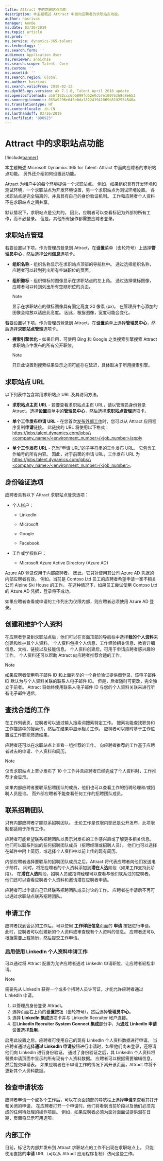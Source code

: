 ```yaml
---
title: Attract 中的求职站点功能
description: 本主题概述 Attract 中面向应聘者的求职站点功能。
author: hasrivas
manager: AnnBe
ms.date: 03/20/2019
ms.topic: article
ms.prod: ''
ms.service: dynamics-365-talent
ms.technology: ''
ms.search.form: ''
audience: Application User
ms.reviewer: anbichse
ms.search.scope: Talent, Core
ms.custom: ''
ms.assetid: ''
ms.search.region: Global
ms.author: hasrivas
ms.search.validFrom: 2019-02-12
ms.dyn365.ops.version: AX 7.1.0, Talent April 2018 update
ms.openlocfilehash: a56f162ccc6b6099fd62e0cb7e10076368d8e653
ms.sourcegitcommit: 063a9296e645e0da182241941869d8102954540a
ms.translationtype: HT
ms.contentlocale: zh-CN
ms.lasthandoff: 03/26/2019
ms.locfileid: "898923"
---
```

# <a name="career-site-functionality-in-attract"></a>Attract 中的求职站点功能

[!include[banner](../includes/banner.md)]

本主题概述 Microsoft Dynamics 365 for Talent: Attract 中面向应聘者的求职站点功能。 另外还介绍如何设置此功能。

Attract 为租户中的每个环境提供一个求职站点。 例如，如果组织具有开发环境和测试环境，一个求职站点为开发环境设置，另一个求职站点为测试环境设置。 各求职站点是完全隔离的，并且具有自己的身份验证机制。 工作和应聘者个人资料不在求职站点之间共享。

默认情况下，求职站点是公共的。 因此，应聘者可以查看标记为外部的所有工作，而不必登录。 但是，其他所有操作都需要应聘者登录。

## <a name="career-site-management"></a>求职站点管理

若要设置以下项，作为管理员登录到 Attract，在**设置**菜单（齿轮符号）上选择**管理员中心**，然后选择**公司信息**选项卡。

-   **组织名称** - 组织名称显示在求职站点顶部的导航栏中。 通过选择组织名称，应聘者可以转到列出所有空缺职位的页面。

-   **组织徽标** - 组织徽标的图像显示在求职站点的左上角。 通过选择徽标图像，应聘者可以转到列出所有空缺职位的页面。

    > [!NOTE] 
    > 显示在求职站点的徽标图像具有固定高度 20 像素 (px)。 在管理员中心添加的图像会缩放以适应此高度。 因此，根据图像，宽度可能会变化。
 
若要设置以下项，作为管理员登录到 Attract，在**设置**菜单上选择**管理员中心**，然后选择**求职站点管理**选项卡。

-   **搜索引擎优化** - 如果启用，可使用 Bing 和 Google 之类搜索引擎搜索 Attract 求职站点中发布的所有公开职位。

    > [!NOTE] 
    > 开启此设置到搜索结果显示之间可能存在延迟，具体取决于所用搜索引擎。
         
## <a name="career-site-urls"></a>求职站点 URL

以下列表中包含常用求职站点 URL 及其访问方法。

-   **求职站点主页 URL** - 若要查看求职站点主页 URL，请以管理员身份登录 Attract，选择**设置**菜单中的**管理员中心**，然后选择**求职站点管理**选项卡。

-   **单个工作发布申请 URL** - 在您首次[发布外部工作](Creating-jobs-Attract.md#postings)时，您可以从 Attract 应用程序复制**申请**链接。 此链接的 URL 将使用以下格式：[https://jobs.talent.dynamics.com/jobs/\<company_name\>/\<environment_number\>/\<job_number\>/apply](https://jobs.talent.dynamics.com/jobs/%3ccompany_name%3e/%3cenvironment_number%3e/%3cjob_number%3e/apply)

-   **单个工作发布 URL** - 充当“申请 URL”的子字符串的工作发布 URL。 它包含工作编号的所有内容。 因此，对于前面的申请 URL，工作发布 URL 为 [https://jobs.talent.dynamics.com/jobs/\<company_name\>/\<environment_number\>/\<job_number\>](https://jobs.talent.dynamics.com/jobs/%3ccompany_name%3e/%3cenvironment_number%3e/%3cjob_number%3e)。

## <a name="authentication-options"></a>身份验证选项

应聘者具有以下 Attract 求职站点登录选项：

-   个人帐户：

    -   LinkedIn

    -   Microsoft

    -   Google

    -   Facebook

-   工作或学校帐户：

    -   Microsoft Azure Active Directory (Azure AD)

Azure AD 登录仅用于内部应聘者。 因此，它只对使用其公司 Azure AD 凭据的内部应聘者有效。 例如，当前是 Contoso Ltd 员工的应聘者希望申请一家不相关公司 Alpine Ski House 的工作。 在这种情况下，如果员工尝试使用 Contoso Ltd 的 Azure AD 凭据，登录将不成功。 

如果应聘者查看或申请的工作列出为仅限内部，则应聘者必须使用 Azure AD 登录。

## <a name="create-and-maintain-a-profile"></a>创建和维护个人资料

在应聘者登录到求职站点后，他们可以在页面顶部的导航栏中选择**我的个人资料**来创建和维护其个人资料。
个人资料包括个人信息、工作经验相关信息、教育详细信息、文档、链接以及技能信息。 个人资料创建后，可用于申请应聘者感兴趣的工作。 个人资料还可以帮助 Attract 向应聘者推荐合适的工作。

> [!NOTE]
> 如果应聘者使用电子邮件 ID 和上面列举的一个身份验证提供商登录，该电子邮件 ID 默认为与个人资料关联的联系人电子邮件 ID。 但是，后者随时可更改，完全独立于前者。 Attract 将始终使用联系人电子邮件 ID 与您的个人资料关联来进行所有电子邮件通信。

## <a name="find-the-right-job"></a>查找合适的工作

在工作列表页，应聘者可以通过输入搜索词搜索特定工作。 搜索功能查找职务和工作描述中的搜索词，然后在结果中显示相关工作。 应聘者可以随时基于工作位置或工作职能筛选结果。

应聘者还可以在求职站点上查看一组推荐的工作。 向应聘者推荐的工作基于应聘者过去的申请、个人资料和简历。

> [!NOTE] 
> 仅当求职站点上至少发布了 10 个工作并且应聘者已经完成了个人资料时，工作推荐才会显示。

如果内部应聘者要联系招聘团队的成员，他们也可以查看工作的招聘经理和/或招聘人员是谁。 而外部应聘者不能查看任何工作的招聘团队成员。

## <a name="contact-the-hiring-team"></a>联系招聘团队
只有内部应聘者才能联系招聘团队。 无论工作是仅限内部还是公开发布，此项限制都适用于所有工作。

应聘者可能希望联系招聘团队以表示对发布的工作感兴趣或了解更多相关信息。 他们可以联系列出的任何招聘团队成员（招聘经理或招聘人员）。 他们也可以选择在邮件中附上简历，或选择个人资料中以前上传的现有简历。

内部应聘者选择要联系的招聘团队成员之后，Attract 将代表应聘者向他们发送电子邮件。 同时，将把应聘者的个人资料添加到**潜在人选**阶段（如果工作支持此阶段）。 在**潜在人选**阶段，招聘人员或招聘经理可以查看与他们联系过的应聘者。 他们还可以查看应聘者个人资料和邀请潜在应聘者申请。

应聘者可以申请自己已经联系招聘团队成员讨论的工作。 应聘者在申请后不再可以通过求职站点联系招聘团队。

## <a name="apply-for-jobs"></a>申请工作

应聘者找到合适的工作后，可以使用 **工作详细信息**页面的 **申请** 按钮进行申请。 此时，应聘者可以创建新的个人资料或审查现有个人资料的信息。
应聘者还可以根据需要上载简历，然后提交工作申请。

### <a name="enable-applying-for-jobs-with-linkedin-profiles"></a>启用使用 LinkedIn 个人资料申请工作

可以通过将 Attract 配置为允许应聘者通过 LinkedIn 申请职位，让应聘者轻松申请。

> [!NOTE] 
> 需要先从 LinkedIn 获得一个或多个招聘人员许可证，才能允许应聘者通过 LinkedIn 申请。

1. 以管理员身份登录 Attract。
2. 选择页面右上角的**设置**按钮（齿轮符号），然后选择**管理员中心**。
3. 选择 **LinkedIn 集成**选项卡并与 LinkedIn Recruiter 帐户连接。
4. 在**LinkedIn Recruiter System Connect 集成**部分中，为**通过 LinkedIn 申请**设置选择**启用**。

启用此设置之后，应聘者可使用自己的现有 LinkedIn 个人资料数据进行申请。 当应聘者通过选择**通过 LinkedIn 申请**按钮进行申请时，如果他们尚未登录，还将请他们向 LinkedIn 进行身份验证。 通过了身份验证之后，其 LinkedIn 个人资料将替换申请页面中显示的所有现有个人资料数据。 应聘者可以根据需要编辑信息，然后提交申请表。 如果应聘者在不申请工作的情况下离开该页面，Attract 中将不更新其个人资料数据。

## <a name="check-application-status"></a>检查申请状态

应聘者申请一个或多个工作后，可以在页面顶部的导航栏上选择**申请**来查看其打开和关闭的申请。 在应聘者打开一个申请时，他们将看到当前阶段以及他们必须完成的任何待处理的操作项目。 例如，如果应聘者必须为面对面面试提供潜在日期，页面将显示可用选项。

## <a name="internal-jobs"></a>内部工作

目前，标记为内部并发布到 Attract 求职站点的工作不出现在求职站点上。 只能使用直接的**申请** URL（可以从 Attract 应用程序复制）访问这些工作。

